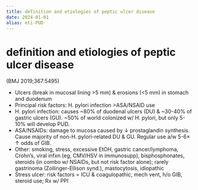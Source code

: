 ```yaml
---
title: definition and etiologies of peptic ulcer disease
date: 2024-01-01
alias: eti-PUD
---
```


# definition and etiologies of peptic ulcer disease

(BMJ 2019;367:5495)

- Ulcers (break in mucosal lining >5 mm) & erosions (<5 mm) in stomach and duodenum
- Principal risk factors: H. pylori infection >ASA/NSAID use
- H. pylori infection: causes ~80% of duodenal ulcers (DU) & ~30-40% of gastric ulcers (GU). ~50% of world colonized w/ H. pylori, but only 5-10% will develop PUD.
- ASA/NSAIDs: damage to mucosa caused by ↓ prostaglandin synthesis. Cause majority of non-H. pylori-related DU & GU. Regular use a/w 5-6× ↑ odds of GIB.
- Other: smoking, stress, excessive EtOH, gastric cancer/lymphoma, Crohn’s, viral infxn (eg, CMV/HSV in immunosupp), bisphosphonates, steroids (in combo w/ NSAIDs, but not risk factor alone); rarely gastrinoma (Zollinger-Ellison synd.), mastocytosis, idiopathic
- Stress ulcer: risk factors = ICU & coagulopathic, mech vent, h/o GIB, steroid use; Rx w/ PPI
